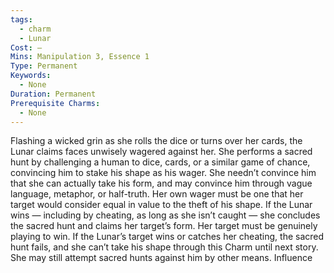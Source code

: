 ```yaml
---
tags:
  - charm
  - Lunar
Cost: —
Mins: Manipulation 3, Essence 1
Type: Permanent
Keywords:
  - None
Duration: Permanent
Prerequisite Charms:
  - None
---
```

Flashing a wicked grin as she rolls the dice or turns over her cards, the Lunar claims faces unwisely wagered against her. She performs a sacred hunt by challenging a human to dice, cards, or a similar game of chance, convincing him to stake his shape as his wager. She needn’t convince him that she can actually take his form, and may convince him through vague language, metaphor, or half-truth. Her own wager must be one that her target would consider equal in value to the theft of his shape. If the Lunar wins — including by cheating, as long as she isn’t caught — she concludes the sacred hunt and claims her target’s form. Her target must be genuinely playing to win. If the Lunar’s target wins or catches her cheating, the sacred hunt fails, and she can’t take his shape through this Charm until next story. She may still attempt sacred hunts against him by other means. Influence